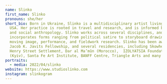 ```yaml
---
name: Slinko
first_name: Slinko
pronouns: she/her
short_bio: Born in Ukraine, Slinko is a multidisciplinary artist living in the
  USA. Her practice is rooted in travel and research, and is informed by history
  and social anthropology. Slinko works across several disciplines, and
  incorporates forms ranging from political satire to storyboard drawings,
  moving image, performance, and fieldwork research. Slinko has been awarded the
  Jacob K. Javits Fellowship, and several residencies, including Skowhegan,
  Henry Street Settlement, Dar al Ma’mûn (Morocco),  IZOLYATSIA Foundation
  (Kyiv), Santa Fe Art Institute, BANFF Centre, Triangle Arts and many more.
portraits:
  - media: 2022/04/slinko
website: https://www.studioslinko.com
instagram: slinkogram
---
```

